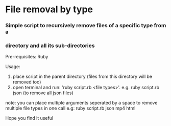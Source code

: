 # File removal by type

### Simple script to recursively remove files of a specific type from a
### directory and all its sub-directories

Pre-requisites: Ruby

Usage:
  1. place script in the parent directory (files from this directory will be removed too)
  2. open terminal and run: 'ruby script.rb \<file types>'. e.g. ruby script.rb json (to remove all json files)

note: you can place multiple arguments seperated by a space to remove
multiple file types in one call
e.g: ruby script.rb json mp4 html



Hope you find it useful

